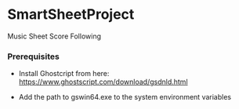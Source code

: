 # SmartSheetProject
Music Sheet Score Following

### Prerequisites
* Install Ghostcript from here:
https://www.ghostscript.com/download/gsdnld.html

* Add the path to gswin64.exe to the system environment variables